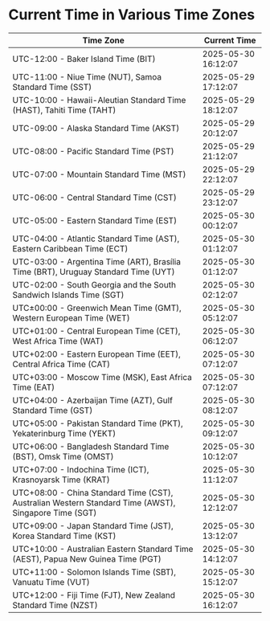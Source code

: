 # Current Time in Various Time Zones

| Time Zone | Current Time |
|-----------|--------------|
| UTC-12:00 - Baker Island Time (BIT) | 2025-05-30 16:12:07 |
| UTC-11:00 - Niue Time (NUT), Samoa Standard Time (SST) | 2025-05-29 17:12:07 |
| UTC-10:00 - Hawaii-Aleutian Standard Time (HAST), Tahiti Time (TAHT) | 2025-05-29 18:12:07 |
| UTC-09:00 - Alaska Standard Time (AKST) | 2025-05-29 20:12:07 |
| UTC-08:00 - Pacific Standard Time (PST) | 2025-05-29 21:12:07 |
| UTC-07:00 - Mountain Standard Time (MST) | 2025-05-29 22:12:07 |
| UTC-06:00 - Central Standard Time (CST) | 2025-05-29 23:12:07 |
| UTC-05:00 - Eastern Standard Time (EST) | 2025-05-30 00:12:07 |
| UTC-04:00 - Atlantic Standard Time (AST), Eastern Caribbean Time (ECT) | 2025-05-30 01:12:07 |
| UTC-03:00 - Argentina Time (ART), Brasília Time (BRT), Uruguay Standard Time (UYT) | 2025-05-30 01:12:07 |
| UTC-02:00 - South Georgia and the South Sandwich Islands Time (SGT) | 2025-05-30 02:12:07 |
| UTC±00:00 - Greenwich Mean Time (GMT), Western European Time (WET) | 2025-05-30 05:12:07 |
| UTC+01:00 - Central European Time (CET), West Africa Time (WAT) | 2025-05-30 06:12:07 |
| UTC+02:00 - Eastern European Time (EET), Central Africa Time (CAT) | 2025-05-30 07:12:07 |
| UTC+03:00 - Moscow Time (MSK), East Africa Time (EAT) | 2025-05-30 07:12:07 |
| UTC+04:00 - Azerbaijan Time (AZT), Gulf Standard Time (GST) | 2025-05-30 08:12:07 |
| UTC+05:00 - Pakistan Standard Time (PKT), Yekaterinburg Time (YEKT) | 2025-05-30 09:12:07 |
| UTC+06:00 - Bangladesh Standard Time (BST), Omsk Time (OMST) | 2025-05-30 10:12:07 |
| UTC+07:00 - Indochina Time (ICT), Krasnoyarsk Time (KRAT) | 2025-05-30 11:12:07 |
| UTC+08:00 - China Standard Time (CST), Australian Western Standard Time (AWST), Singapore Time (SGT) | 2025-05-30 12:12:07 |
| UTC+09:00 - Japan Standard Time (JST), Korea Standard Time (KST) | 2025-05-30 13:12:07 |
| UTC+10:00 - Australian Eastern Standard Time (AEST), Papua New Guinea Time (PGT) | 2025-05-30 14:12:07 |
| UTC+11:00 - Solomon Islands Time (SBT), Vanuatu Time (VUT) | 2025-05-30 15:12:07 |
| UTC+12:00 - Fiji Time (FJT), New Zealand Standard Time (NZST) | 2025-05-30 16:12:07 |
